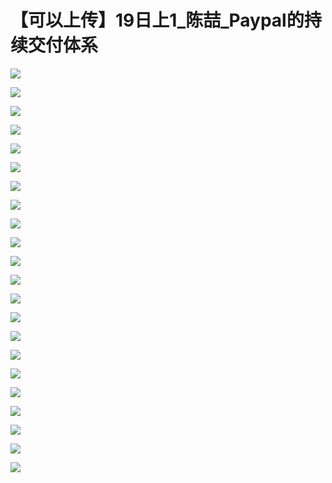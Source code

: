# 【可以上传】19日上1_陈喆_Paypal的持续交付体系

![](https://raw.githubusercontent.com/hellojd2018/ms_document/master/Qcon/Qcon_shanghai_2018/images/092352368ZWruMp/201905130923_4.png)


![](https://raw.githubusercontent.com/hellojd2018/ms_document/master/Qcon/Qcon_shanghai_2018/images/092352368ZWruMp/201905130923_5.png)


![](https://raw.githubusercontent.com/hellojd2018/ms_document/master/Qcon/Qcon_shanghai_2018/images/092352368ZWruMp/201905130923_6.png)


![](https://raw.githubusercontent.com/hellojd2018/ms_document/master/Qcon/Qcon_shanghai_2018/images/092352368ZWruMp/201905130923_7.png)


![](https://raw.githubusercontent.com/hellojd2018/ms_document/master/Qcon/Qcon_shanghai_2018/images/092352368ZWruMp/201905130923_8.png)


![](https://raw.githubusercontent.com/hellojd2018/ms_document/master/Qcon/Qcon_shanghai_2018/images/092352368ZWruMp/201905130923_9.png)


![](https://raw.githubusercontent.com/hellojd2018/ms_document/master/Qcon/Qcon_shanghai_2018/images/092352368ZWruMp/201905130923_10.png)


![](https://raw.githubusercontent.com/hellojd2018/ms_document/master/Qcon/Qcon_shanghai_2018/images/092352368ZWruMp/201905130923_11.png)


![](https://raw.githubusercontent.com/hellojd2018/ms_document/master/Qcon/Qcon_shanghai_2018/images/092352368ZWruMp/201905130923_12.png)


![](https://raw.githubusercontent.com/hellojd2018/ms_document/master/Qcon/Qcon_shanghai_2018/images/092352368ZWruMp/201905130923_13.png)


![](https://raw.githubusercontent.com/hellojd2018/ms_document/master/Qcon/Qcon_shanghai_2018/images/092352368ZWruMp/201905130923_14.png)


![](https://raw.githubusercontent.com/hellojd2018/ms_document/master/Qcon/Qcon_shanghai_2018/images/092352368ZWruMp/201905130923_15.png)


![](https://raw.githubusercontent.com/hellojd2018/ms_document/master/Qcon/Qcon_shanghai_2018/images/092352368ZWruMp/201905130923_16.png)


![](https://raw.githubusercontent.com/hellojd2018/ms_document/master/Qcon/Qcon_shanghai_2018/images/092352368ZWruMp/201905130923_17.png)


![](https://raw.githubusercontent.com/hellojd2018/ms_document/master/Qcon/Qcon_shanghai_2018/images/092352368ZWruMp/201905130923_18.png)


![](https://raw.githubusercontent.com/hellojd2018/ms_document/master/Qcon/Qcon_shanghai_2018/images/092352368ZWruMp/201905130923_19.png)


![](https://raw.githubusercontent.com/hellojd2018/ms_document/master/Qcon/Qcon_shanghai_2018/images/092352368ZWruMp/201905130923_20.png)


![](https://raw.githubusercontent.com/hellojd2018/ms_document/master/Qcon/Qcon_shanghai_2018/images/092352368ZWruMp/201905130923_21.png)


![](https://raw.githubusercontent.com/hellojd2018/ms_document/master/Qcon/Qcon_shanghai_2018/images/092352368ZWruMp/201905130923_22.png)


![](https://raw.githubusercontent.com/hellojd2018/ms_document/master/Qcon/Qcon_shanghai_2018/images/092352368ZWruMp/201905130923_23.png)


![](https://raw.githubusercontent.com/hellojd2018/ms_document/master/Qcon/Qcon_shanghai_2018/images/092352368ZWruMp/201905130923_24.png)


![](https://raw.githubusercontent.com/hellojd2018/ms_document/master/Qcon/Qcon_shanghai_2018/images/092352368ZWruMp/201905130923_25.png)



